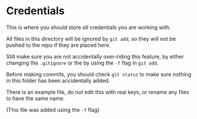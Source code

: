 # Credentials
This is where you should store *all* credentials you are working with.

All files in this directory will be ignored by `git add`, so they will not be pushed to the repo if they are placed here.

Still make sure you are not accidentally over-riding this feature, by either changing the `.gitignore` or the by using the `-f` flag in `git add`.

Before making commits, you should check `git status` to make sure nothing in this folder has been accidentally added.

There is an example file, do not edit this with real keys, or rename any files to have the same name.

(This file was added using the `-f` flag)
